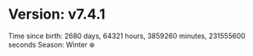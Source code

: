 # Version: v7.4.1
Time since birth: 2680 days, 64321 hours, 3859260 minutes, 231555600 seconds
Season: Winter ❄️
